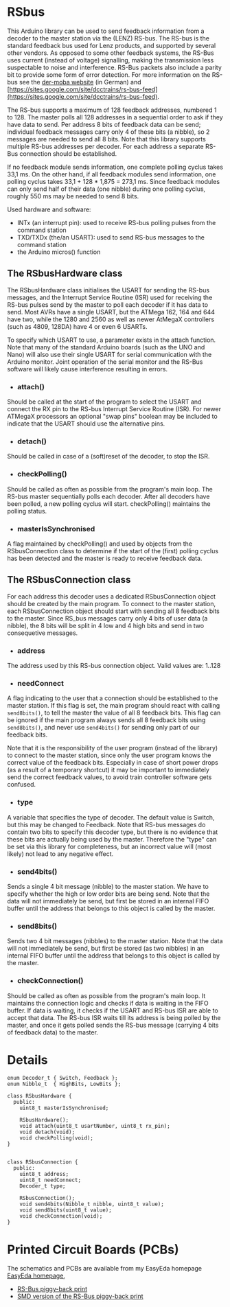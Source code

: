 # RSbus #

This Arduino library can be used to send feedback information from a decoder to the master station via the (LENZ) RS-bus. The RS-bus is the standard feedback bus used for Lenz products, and supported by several other vendors. As opposed to some other feedback systems, the RS-Bus uses current (instead of voltage) signalling, making the transmission less suspectable to noise and interference. RS-Bus packets also include a parity bit to provide some form of error detection. For more information on the RS-bus see the [der-moba website](http://www.der-moba.de/index.php/RS-Rückmeldebus) (in German) and [https://sites.google.com/site/dcctrains/rs-bus-feed](https://sites.google.com/site/dcctrains/rs-bus-feed).

The RS-bus supports a maximum of 128 feedback addresses, numbered 1 to 128. The master polls all 128 addresses in a sequential order to ask if they have data to send. Per address 8 bits of feedback data can be send; individual feedback messages carry only 4 of these bits (a nibble), so 2 messages are needed to send all 8 bits. Note that this library supports multiple RS-bus addresses per decoder. For each address a separate RS-Bus connection should be established.

If no feedback module sends information, one complete polling cyclus takes 33,1 ms. On the other hand, if all feedback modules send information, one polling cyclus takes 33,1 + 128 * 1,875 = 273,1 ms. Since feedback modules can only send half of their data (one nibble) during one polling cyclus, roughly 550 ms may be needed to send 8 bits.

Used hardware and software:
- INTx (an interrupt pin): used to receive RS-bus polling pulses from the command station
- TXD/TXDx (the/an USART): used to send RS-bus messages to the command station
- the Arduino micros() function


## The RSbusHardware class ##
The RSbusHardware class initialises the USART for sending the RS-bus messages, and the Interrupt Service Routine (ISR) used for receiving the RS-bus pulses send by the master to poll each decoder if it has data to send. Most AVRs have a single USART, but the ATMega 162, 164 and 644 have two, while the 1280 and 2560 as well as newer AtMegaX controllers (such as 4809, 128DA) have 4 or even 6 USARTs.

To specify which USART to use, a parameter exists in the attach function.
Note that many of the standard Arduino boards (such as the UNO and Nano) will also use their single USART for serial communication with the Arduino monitor. Joint operation of the serial monitor and the RS-Bus software will likely cause interference resulting in errors.


- ### attach() ###
Should be called at the start of the program to select the USART and connect the RX pin to the RS-bus Interrupt Service Routine (ISR).
For newer ATMegaX processors an optional "swap pins" boolean may be included to indicate that the USART should use the alternative pins.

- ### detach() ###
Should be called in case of a (soft)reset of the decoder, to stop the ISR.

- ### checkPolling() ###
Should be called as often as possible from the program's main loop. The RS-bus master sequentially polls each decoder. After all decoders have been polled, a new polling cyclus will start. checkPolling() maintains the polling status.

- ### masterIsSynchronised ###
A flag maintained by checkPolling() and used by objects from the RSbusConnection class to determine if the start of the (first) polling cyclus has been detected and the master is ready to receive feedback data.


## The RSbusConnection class ##
For each address this decoder uses a dedicated RSbusConnection object should be created by the main program. To connect to the master station, each RSbusConnection object should start with sending all 8 feedback bits to the master. Since RS_bus messages carry only 4 bits of user data (a nibble), the 8 bits will be split in 4 low and 4 high bits and send in two consequetive messages.

- ### address ###
The address used by this RS-bus connection object. Valid values are: 1..128

- ###  needConnect  ###
A flag indicating to the user that a connection should be established to the master station. If this flag is set, the main program should react with calling `send8bits()`, to tell the master the value of all 8 feedback bits. This flag can be ignored if the main program always sends all 8 feedback bits using `send8bits()`, and never use `send4bits()` for sending only part of our feedback bits.

Note that it is the responsibility of the user program (instead of the library) to connect to the master station, since only the user program knows the correct value of the feedback bits. Especially in case of short power drops (as a result of a temporary shortcut) it may be important to immediately send the correct feedback values, to avoid train controller software gets confused.

- ### type ###
A variable that specifies the type of decoder. The default value is Switch, but this may be changed to Feedback. Note that RS-bus messages do contain two bits to specify this decoder type, but there is no evidence that these bits are actually being used by the master. Therefore the "type" can be set via this library for completeness, but an incorrect value will (most likely) not lead to any negative effect.

- ### send4bits() ###
Sends a single 4 bit message (nibble) to the master station. We have to specify whether the high or low order bits are being send. Note that the data will not immediately be send, but first be stored in an internal FIFO buffer until the address that belongs to this object is called by the master.

- ### send8bits() ###
Sends two 4 bit messages (nibbles) to the master station. Note that the data will not immediately be send, but first be stored (as two nibbles) in an internal FIFO buffer until the address that belongs to this object is called by the master.

- ### checkConnection() ###
Should be called as often as possible from the program's main loop. It maintains the connection logic and checks if data is waiting in the FIFO buffer. If data is waiting, it checks if the USART and RS-bus ISR are able to accept that data. The RS-bus ISR waits till its address is being polled by the master, and once it gets polled sends the RS-bus message (carrying 4 bits of feedback data) to the master.

# Details #

    enum Decoder_t { Switch, Feedback };
    enum Nibble_t  { HighBits, LowBits };

    class RSbusHardware {
      public:
        uint8_t masterIsSynchronised;

        RSbusHardware();
        void attach(uint8_t usartNumber, uint8_t rx_pin);
        void detach(void);
        void checkPolling(void);
    }


    class RSbusConnection {
      public:
        uint8_t address;
        uint8_t needConnect;
        Decoder_t type;

        RSbusConnection();
        void send4bits(Nibble_t nibble, uint8_t value);
        void send8bits(uint8_t value);
        void checkConnection(void);
    }

# Printed Circuit Boards (PCBs) #
The schematics and PCBs are available from my EasyEda homepage [EasyEda homepage](https://easyeda.com/aikopras),
* [RS-Bus piggy-back print](https://easyeda.com/aikopras/rs-bus-tht)
* [SMD version of the RS-Bus piggy-back print](https://easyeda.com/aikopras/rs-bus-smd)
